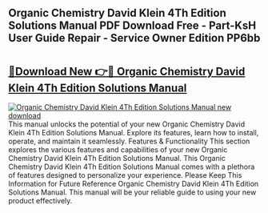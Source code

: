 ## Organic Chemistry David Klein 4Th Edition Solutions Manual PDF Download Free - Part-KsH User Guide Repair - Service Owner Edition PP6bb

# <h2><a href="http://bc33155.oget.top/?id=Organic+Chemistry+David+Klein+4Th+Edition+Solutions+Manual">🔗Download New 👉🔴 Organic Chemistry David Klein 4Th Edition Solutions Manual</a></h2>

[![Organic Chemistry David Klein 4Th Edition Solutions Manual new download](https://i.imgur.com/5g1atiW.png)](http://bc33155.oget.top/?id=Organic+Chemistry+David+Klein+4Th+Edition+Solutions+Manual)
This manual unlocks the potential of your new Organic Chemistry David Klein 4Th Edition Solutions Manual. Explore its features, learn how to install, operate, and maintain it seamlessly. Features & Functionality This section explores the various features and capabilities of your new Organic Chemistry David Klein 4Th Edition Solutions Manual. This Organic Chemistry David Klein 4Th Edition Solutions Manual comes with a plethora of features designed to personalize your experience. Please Keep This Information for Future Reference Organic Chemistry David Klein 4Th Edition Solutions Manual. This manual will be your reliable guide to using your new product effectively.
